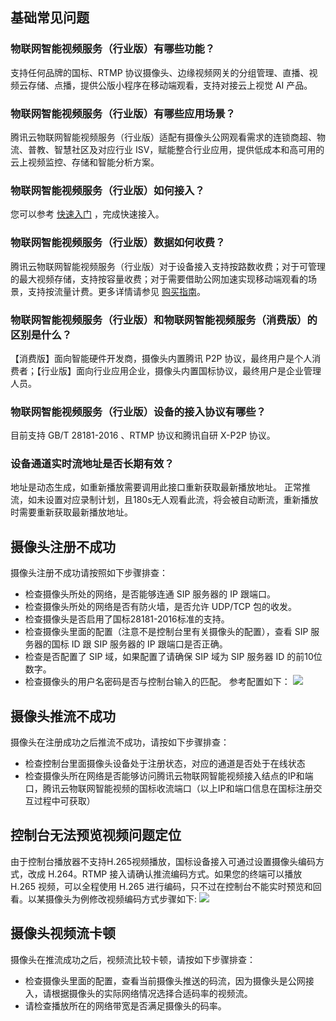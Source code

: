 
## 基础常见问题

### 物联网智能视频服务（行业版）有哪些功能？
支持任何品牌的国标、RTMP 协议摄像头、边缘视频网关的分组管理、直播、视频云存储、点播，提供公版小程序在移动端观看，支持对接云上视觉 AI 产品。

### 物联网智能视频服务（行业版）有哪些应用场景？
腾讯云物联网智能视频服务（行业版）适配有摄像头公网观看需求的连锁商超、物流、普教、智慧社区及对应行业 ISV，赋能整合行业应用，提供低成本和高可用的云上视频监控、存储和智能分析方案。

### 物联网智能视频服务（行业版）如何接入？
您可以参考 [快速入门](https://cloud.tencent.com/document/product/1361/50433) ，完成快速接入。

### 物联网智能视频服务（行业版）数据如何收费？
腾讯云物联网智能视频服务（行业版）对于设备接入支持按路数收费；对于可管理的最大视频存储，支持按容量收费；对于需要借助公网加速实现移动端观看的场景，支持按流量计费。更多详情请参见 [购买指南](https://cloud.tencent.com/document/product/1361/50727)。

### 物联网智能视频服务（行业版）和物联网智能视频服务（消费版）的区别是什么？
【消费版】面向智能硬件开发商，摄像头内置腾讯 P2P 协议，最终用户是个人消费者；【行业版】面向行业应用企业，摄像头内置国标协议，最终用户是企业管理人员。

### 物联网智能视频服务（行业版）设备的接入协议有哪些？
目前支持 GB/T 28181-2016 、RTMP 协议和腾讯自研 X-P2P 协议。

### 设备通道实时流地址是否长期有效？

地址是动态生成，如重新播放需要调用此接口重新获取最新播放地址。
正常推流，如未设置对应录制计划，且180s无人观看此流，将会被自动断流，重新播放时需要重新获取最新播放地址。


## 摄像头注册不成功

摄像头注册不成功请按照如下步骤排查：
- 检查摄像头所处的网络，是否能够连通 SIP 服务器的 IP 跟端口。
- 检查摄像头所处的网络是否有防火墙，是否允许 UDP/TCP 包的收发。
- 检查摄像头是否启用了国标28181-2016标准的支持。
- 检查摄像头里面的配置（注意不是控制台里有关摄像头的配置），查看 SIP 服务器的国标 ID 跟 SIP 服务器的 IP 跟端口是否正确。
- 检查是否配置了 SIP 域，如果配置了请确保 SIP 域为 SIP 服务器 ID 的前10位数字。
- 检查摄像头的用户名密码是否与控制台输入的匹配。
参考配置如下：
![](https://qcloudimg.tencent-cloud.cn/raw/27e7591b36d5c54a398861d3d789b550.png)

## 摄像头推流不成功

摄像头在注册成功之后推流不成功，请按如下步骤排查：
- 检查控制台里面摄像头设备处于注册状态，对应的通道是否处于在线状态
- 检查摄像头所在网络是否能够访问腾讯云物联网智能视频接入结点的IP和端口，腾讯云物联网智能视频的国标收流端口（以上IP和端口信息在国标注册交互过程中可获取）

## 控制台无法预览视频问题定位

由于控制台播放器不支持H.265视频播放，国标设备接入可通过设置摄像头编码方式，改成 H.264。RTMP 接入请确认推流编码方式。如果您的终端可以播放 H.265 视频，可以全程使用 H.265 进行编码，只不过在控制台不能实时预览和回看。以某摄像头为例修改视频编码方式步骤如下:
![](https://qcloudimg.tencent-cloud.cn/raw/df053ae6c9ac22be01d75e89f53ab2d9.png)

## 摄像头视频流卡顿

摄像头在推流成功之后，视频流比较卡顿，请按如下步骤排查：
- 检查摄像头里面的配置，查看当前摄像头推送的码流，因为摄像头是公网接入，请根据摄像头的实际网络情况选择合适码率的视频流。
- 请检查播放所在的网络带宽是否满足摄像头的码率。

